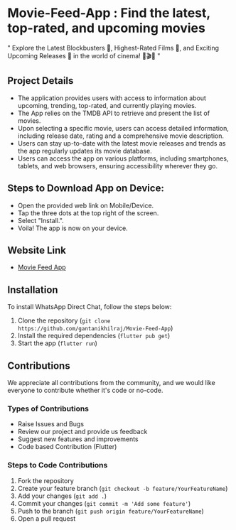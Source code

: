 # Movie-Feed-App : Find the latest, top-rated, and upcoming movies


" Explore the Latest Blockbusters 🎥, Highest-Rated Films 🌟, and Exciting Upcoming Releases 🚀 in the world of cinema! 🍿🎬🌟  "


## Project Details

- The application provides users with access to information about upcoming, trending, top-rated, and currently playing movies.
- The App relies on the TMDB API to retrieve and present the list of movies.
- Upon selecting a specific movie, users can access detailed information, including release date, rating and a comprehensive
movie description.
- Users can stay up-to-date with the latest movie releases and trends as the app regularly updates its movie database.
- Users can access the app on various platforms, including smartphones, tablets, and web browsers, ensuring accessibility wherever they go.

## Steps to Download App on Device:
- Open the provided web link on Mobile/Device.
- Tap the three dots at the top right of the screen.
- Select "Install.".
- Voila! The app is now on your device.

## Website Link
- [Movie Feed App](https://moviefeedapp.web.app)

## Installation

To install WhatsApp Direct Chat, follow the steps below:

1. Clone the repository (`git clone https://github.com/gantanikhilraj/Movie-Feed-App`)
2. Install the required dependencies (`flutter pub get`)
3. Start the app (`flutter run`)

## Contributions
We appreciate all contributions from the community, and we would like everyone to contribute whether it's code or no-code.

### Types of Contributions
- Raise Issues and Bugs
- Review our project and provide us feedback
- Suggest new features and improvements
- Code based Contribution (Flutter)

### Steps to Code Contributions
1. Fork the repository
2. Create your feature branch (`git checkout -b feature/YourFeatureName`)
3. Add your changes (`git add .`)
4. Commit your changes (`git commit -m 'Add some feature'`)
5. Push to the branch (`git push origin feature/YourFeatureName`)
6. Open a pull request
